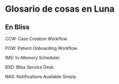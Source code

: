 # Glosario de cosas en Luna

## En Bliss

CCW: Case Creation Workflow.

POW: Patient Onboarding Workflow.

IMS: In-Memory Scheduler.

BSD: Bliss Service Desk.

NAS: Notifications Available Simply